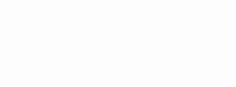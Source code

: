 <html lang="id">
<head>
  <meta charset="UTF-8" />
  <meta name="viewport" content="width=device-width, initial-scale=1.0"/>
  <title>Profil</title>
  <style>
    /* RESET */
    * {
      margin: 0;
      padding: 0;
      box-sizing: border-box;
      font-family: 'Segoe UI', sans-serif;
    }

    body {
      background: linear-gradient(135deg, #0f0c29, #302b63, #24243e);
      color: #fff;
      display: flex;
      flex-direction: column;
      align-items: center;
      justify-content: start;
      min-height: 100vh;
      overflow-x: hidden;
    }

    header {
      margin-top: 40px;
      text-align: center;
      animation: fadeInDown 1.5s ease-in-out;
    }

    header h1 {
      font-size: 2.5rem;
      margin-bottom: 10px;
      animation: pulse 2s infinite;
    }

    .profile-pic {
      width: 180px;
      height: 180px;
      border-radius: 50%;
      border: 5px solid white;
      object-fit: cover;
      box-shadow: 0 0 30px #00ffe1;
      animation: float 3s ease-in-out infinite;
    }

    .social-links {
      margin-top: 30px;
      display: flex;
      gap: 20px;
      flex-wrap: wrap;
      justify-content: center;
    }

    .social-links a {
      text-decoration: none;
      padding: 12px 24px;
      border-radius: 30px;
      background: #ffffff22;
      color: #fff;
      border: 2px solid #00ffe1;
      transition: all 0.4s ease;
      backdrop-filter: blur(8px);
      animation: fadeInUp 1s ease forwards;
    }

    .social-links a:hover {
      background: #00ffe1;
      color: #000;
      transform: scale(1.1);
      box-shadow: 0 0 20px #00ffe1;
    }

    footer {
      position: absolute;
      bottom: 10px;
      font-size: 0.9rem;
      opacity: 0.6;
      animation: fadeIn 4s ease;
    }

    /* Animations */
    @keyframes fadeInDown {
      0% { opacity: 0; transform: translateY(-30px); }
      100% { opacity: 1; transform: translateY(0); }
    }

    @keyframes fadeInUp {
      0% { opacity: 0; transform: translateY(30px); }
      100% { opacity: 1; transform: translateY(0); }
    }

    @keyframes fadeIn {
      0% { opacity: 0; }
      100% { opacity: 1; }
    }

    @keyframes pulse {
      0%, 100% { text-shadow: 0 0 10px #00ffe1; }
      50% { text-shadow: 0 0 30px #00ffe1; }
    }

    @keyframes float {
      0%, 100% { transform: translateY(0); }
      50% { transform: translateY(-10px); }
    }

    /* Background floating dots */
    .dots {
      position: fixed;
      top: 0;
      left: 0;
      width: 100%;
      height: 100%;
      pointer-events: none;
      z-index: -1;
      overflow: hidden;
    }

    .dot {
      position: absolute;
      width: 10px;
      height: 10px;
      background: #00ffe1;
      border-radius: 50%;
      opacity: 0.3;
      animation: floatDot linear infinite;
    }

    @keyframes floatDot {
      from {
        transform: translateY(100vh);
      }
      to {
        transform: translateY(-10vh);
      }
    }
  </style>
</head>
<body>
  <header>
    <img class="" src="" alt="">
    <h1>Ryuga Ken</h1>
  </header>

  <div class="social-links">
    <a href="https://www.instagram.com/ryugggaa?igsh=MThiNGVraGVoemsybw==" target="_blank">Instagram</a>
    <a href="https://www.tiktok.com/@ryugaangkasaa?_t=ZS-8xdkoS56rTD&_r=1" target="_blank">TikTok</a>
    <a href="https://open.spotify.com/user/31cidikt6s74pg26qf72aguajzay?si=1UoQ1AiTThmW0OAMtlD9cw" target="_blank">Spotify</a>
    <a href="https://whatsapp.com/channel/0029VbAyEEj30LKLp8xROA1e" target="_blank">Channel WhatsApp</a>
    <a href="https://yughaalfarez.github.io/Perkenalan-Diri/" target="_blank">About me</a>
  </div>

  <footer>ib:@YughaDev</footer>

  <!-- Floating dots background -->
  <div class="dots" id="dot-container"></div>

  <script>
    // Generate floating dots animasi latar belakang
    const dotContainer = document.getElementById('dot-container');
    for (let i = 0; i < 50; i++) {
      const dot = document.createElement('div');
      dot.classList.add('dot');
      dot.style.left = Math.random() * 100 + 'vw';
      dot.style.animationDuration = 4 + Math.random() * 6 + 's';
      dot.style.width = dot.style.height = Math.random() * 8 + 4 + 'px';
      dotContainer.appendChild(dot);
    }
  </script>
</body>
</html>
<html lang="en">
<head>
  <meta charset="UTF-8">
  <meta http-equiv="X-UA-Compatible" content="IE=Edge">
  <meta name="viewport" content="width=device-width, initial-scale=1">

  <title>HTML</title>
  
  <!-- HTML -->
  

  <!-- Custom Styles -->
  <link rel="stylesheet" href="style.css">
</head>

<body>
  <p></p>
  <!-- Project -->
  <script src="main.js"></script>
</body>
</html>

